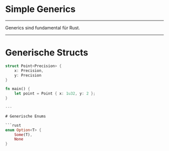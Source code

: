 # Simple Generics

---

Generics sind fundamental für Rust.

---

# Generische Structs

```rust
struct Point<Precision> {
    x: Precision,
    y: Precision
}

fn main() {
    let point = Point { x: 1u32, y: 2 };
}

---

# Generische Enums

```rust
enum Option<T> {
    Some(T),
    None
}
```